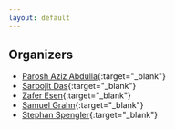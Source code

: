 ```yaml
---
layout: default
---
```


## Organizers

- [Parosh Aziz Abdulla](https://user.it.uu.se/~parosh/){:target="_blank"}
- [Sarbojit Das](https://www.it.uu.se/katalog/sarda436){:target="_blank"}
- [Zafer Esen](https://www.katalog.uu.se/empinfo/?id=N18-2424){:target="_blank"}
- [Samuel Grahn](https://www.it.uu.se/katalog/samgr354){:target="_blank"}
- [Stephan Spengler](https://www.it.uu.se/katalog/stesp803){:target="_blank"}
